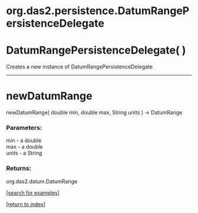 # org.das2.persistence.DatumRangePersistenceDelegate



# DatumRangePersistenceDelegate( )
Creates a new instance of DatumRangePersistenceDelegate

***
<a name="newDatumRange"></a>
# newDatumRange
newDatumRange( double min, double max, String units ) &rarr; DatumRange



### Parameters:
min - a double
<br>max - a double
<br>units - a String

### Returns:
org.das2.datum.DatumRange


<a href="https://github.com/autoplot/dev/search?q=newDatumRange&unscoped_q=newDatumRange">[search for examples]</a>

<a href="https://github.com/autoplot/documentation/blob/master/javadoc/index-all.md">[return to index]</a>

